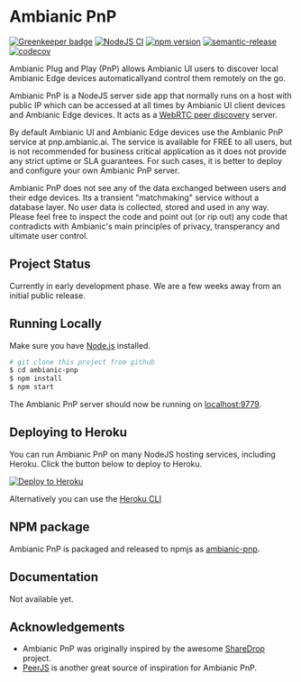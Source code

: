 # Ambianic PnP


[![Greenkeeper badge](https://badges.greenkeeper.io/ambianic/ambianic-pnp.svg)](https://greenkeeper.io/)
[![NodeJS CI](https://github.com/ambianic/ambianic-pnp/workflows/Node%20CI/badge.svg)](https://github.com/ambianic/ambianic-pnp/actions?query=workflow%3A%22Node+CI%22)
[![npm version](https://badge.fury.io/js/ambianic-pnp.svg)](https://badge.fury.io/js/ambianic-pnp)
[![semantic-release](https://img.shields.io/badge/%20%20%F0%9F%93%A6%F0%9F%9A%80-semantic--release-e10079.svg)](https://github.com/semantic-release/semantic-release)
[![codecov](https://codecov.io/gh/ambianic/ambianic-pnp/branch/master/graph/badge.svg)](https://codecov.io/gh/ambianic/ambianic-pnp)

Ambianic Plug and Play (PnP) allows Ambianic UI users to discover local Ambianic Edge devices automaticallyand control them remotely on the go.

Ambianic PnP is a NodeJS server side app that normally runs on a host with public IP which can be accessed at all times by Ambianic UI client devices and Ambianic Edge devices. It acts as a [WebRTC peer discovery](https://developer.mozilla.org/en-US/docs/Web/API/WebRTC_API/Signaling_and_video_calling) server.

By default Ambianic UI and Ambianic Edge devices use the Ambianic PnP service at pnp.ambianic.ai. The service is available for FREE to all users, but is not recommended for business critical application as it does not provide any strict uptime or SLA guarantees. For such cases, it is better to deploy and configure your own Ambianic PnP server.

Ambianic PnP does not see any of the data exchanged between users and their edge devices. Its a transient "matchmaking" service without a database layer. No user data is collected, stored and used in any way. Please feel free to inspect the code and point out (or rip out) any code that contradicts with Ambianic's main principles of privacy, transperancy and ultimate user control.

## Project Status

Currently in early development phase. We are a few weeks away from an initial public release.

## Running Locally

Make sure you have [Node.js](http://nodejs.org/) installed.

```sh
# git clone this project from github
$ cd ambianic-pnp
$ npm install
$ npm start
```

The Ambianic PnP server should now be running on [localhost:9779](http://localhost:9779/).

## Deploying to Heroku

You can run Ambianic PnP on many NodeJS hosting services, including Heroku. Click the button below to deploy to Heroku.

[![Deploy to Heroku](https://www.herokucdn.com/deploy/button.png)](https://heroku.com/deploy)

Alternatively you can use the [Heroku CLI](https://devcenter.heroku.com/articles/getting-started-with-nodejs)

## NPM package

Ambianic PnP is packaged and released to npmjs as [ambianic-pnp](https://www.npmjs.com/package/ambianic-pnp).

## Documentation

Not available yet.

## Acknowledgements

-   Ambianic PnP was originally inspired by the awesome [ShareDrop](https://github.com/cowbell/sharedrop) project.
-   [PeerJS](https://github.com/peers/peerjs) is another great source of inspiration for Ambianic PnP.

